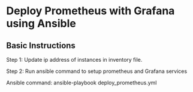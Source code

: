 # Deploy Prometheus with Grafana using Ansible

## Basic Instructions

Step 1: Update ip address of instances in inventory file.

Step 2: Run ansible command to setup prometheus and Grafana services

Ansible command: ansible-playbook deploy_prometheus.yml
